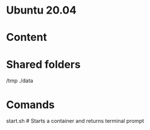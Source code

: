 # Ubuntu 20.04



# Content


# Shared folders
/tmp
./data

# Comands
start.sh    # Starts a container and returns terminal prompt
